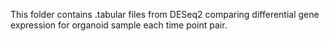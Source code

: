This folder contains .tabular files from DESeq2 comparing differential gene expression for organoid sample each time point pair.
